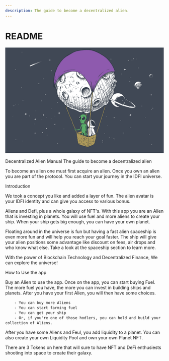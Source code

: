 ```yaml
---
description: The guide to become a decentralized alien.
---
```


# README

![](.gitbook/assets/moonAlien.png)

Decentralized Alien Manual The guide to become a decentralized alien

To become an alien one must first acquire an alien. Once you own an alien you are part of the protocol. You can start your journey in the IDFI universe.&#x20;

Introduction

We took a concept you like and added a layer of fun. The alien avatar is your IDFI identity and can give you access to various bonus.

Aliens and Defi, plus a whole galaxy of NFT's. With this app you are an Alien that is investing in planets. You will use fuel and more aliens to create your ship. When your ship gets big enough, you can have your own planet.

Floating around in the universe is fun but having a fast alien spaceship is even more fun and will help you reach your goal faster. The ship will give your alien positions some advantage like discount on fees, air drops and who know what else. Take a look at the spaceship section to learn more.

With the power of Blockchain Technology and Decentralized Finance, We can explore the universe!

How to Use the app

Buy an Alien to use the app. Once on the app, you can start buying Fuel. The more fuel you have, the more you can invest in building ships and planets. After you have your first Alien, you will then have some choices.

```
    - You can buy more Aliens
    - You can start farming fuel 
    - You can get your ship
    - Or, if you're one of those hodlers, you can hold and build your collection of Aliens.
```

After you have some Aliens and Feul, you add liquidity to a planet. You can also create your own Liquidity Pool and own your own Planet NFT.

There are 3 Tokens on here that will sure to have NFT and DeFi enthusiests shooting into space to create their galaxy.
